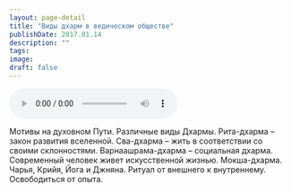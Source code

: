 ```yaml
---
layout: page-detail
title: "Виды дхарм в ведическом обществе"
publishDate: 2017.01.14
description: ""
tags:
image:
draft: false
---
```


<audio title="2017.01.14 - Виды дхарм в ведическом обществе.mp3" src="/upload/iblock/397/397d3e38e242b7ca760a844ec1715596.mp3" controls=""></audio>

 Мотивы на духовном Пути. Различные виды Дхармы. Рита-дхарма – закон развития вселенной. Сва-дхарма – жить в соответствии со своими склонностями. Варнаашрама-дхарма – социальная дхарма. Современный человек живет искусственной жизнью. Мокша-дхарма. Чарья, Крийя, Йога и Джняна. Ритуал от внешнего к внутреннему. Освободиться от опыта. 

  
